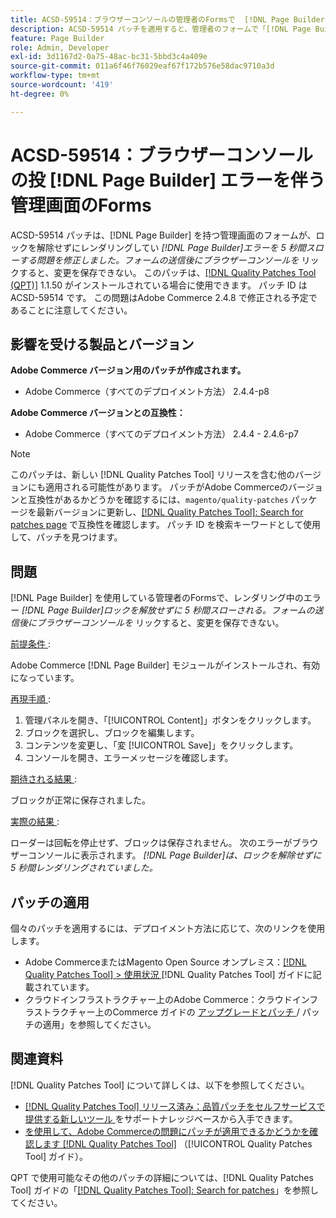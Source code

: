 ```yaml
---
title: ACSD-59514：ブラウザーコンソールの管理者のFormsで  [!DNL Page Builder]  スローエラーが発生する
description: ACSD-59514 パッチを適用すると、管理者のフォームで「[!DNL Page Builder] はロックを解除せずに 5 秒間レンダリングしてい  [!DNL Page Builder]  した」というエラーがスローされるAdobe Commerceの問題が修正されます。 フォームの送信後にブラウザーコンソールで開き、変更を保存できない。
feature: Page Builder
role: Admin, Developer
exl-id: 3d1167d2-0a75-48ac-bc31-5bbd3c4a409e
source-git-commit: 011a6f46f76029eaf67f172b576e58dac9710a3d
workflow-type: tm+mt
source-wordcount: '419'
ht-degree: 0%

---
```


# ACSD-59514：ブラウザーコンソールの投 [!DNL Page Builder] エラーを伴う管理画面のForms

ACSD-59514 パッチは、[!DNL Page Builder] を持つ管理画面のフォームが、ロックを解除せずにレンダリングしてい *[!DNL Page Builder]エラーを 5 秒間スローする問題を修正しました。フォームの送信後にブラウザーコンソールを* リックすると、変更を保存できない。 このパッチは、[[!DNL Quality Patches Tool (QPT)]](https://experienceleague.adobe.com/en/docs/commerce-operations/tools/quality-patches-tool/quality-patches-tool-to-self-serve-quality-patches) 1.1.50 がインストールされている場合に使用できます。 パッチ ID は ACSD-59514 です。 この問題はAdobe Commerce 2.4.8 で修正される予定であることに注意してください。

## 影響を受ける製品とバージョン

**Adobe Commerce バージョン用のパッチが作成されます。**

* Adobe Commerce（すべてのデプロイメント方法） 2.4.4-p8

**Adobe Commerce バージョンとの互換性：**

* Adobe Commerce（すべてのデプロイメント方法） 2.4.4 - 2.4.6-p7

>[!NOTE]
>
>このパッチは、新しい [!DNL Quality Patches Tool] リリースを含む他のバージョンにも適用される可能性があります。 パッチがAdobe Commerceのバージョンと互換性があるかどうかを確認するには、`magento/quality-patches` パッケージを最新バージョンに更新し、[[!DNL Quality Patches Tool]: Search for patches page](https://experienceleague.adobe.com/tools/commerce-quality-patches/index.html) で互換性を確認します。 パッチ ID を検索キーワードとして使用して、パッチを見つけます。

## 問題

[!DNL Page Builder] を使用している管理者のFormsで、レンダリング中のエラー *[!DNL Page Builder]ロックを解放せずに 5 秒間スローされる。フォームの送信後にブラウザーコンソールを* リックすると、変更を保存できない。

<u> 前提条件 </u>:

Adobe Commerce [!DNL Page Builder] モジュールがインストールされ、有効になっています。

<u> 再現手順 </u>:

1. 管理パネルを開き、「[!UICONTROL Content]」ボタンをクリックします。
1. ブロックを選択し、ブロックを編集します。
1. コンテンツを変更し、「変 [!UICONTROL Save]」をクリックします。
1. コンソールを開き、エラーメッセージを確認します。

<u> 期待される結果 </u>:

ブロックが正常に保存されました。

<u> 実際の結果 </u>:

ローダーは回転を停止せず、ブロックは保存されません。 次のエラーがブラウザーコンソールに表示されます。
*[!DNL Page Builder]は、ロックを解除せずに 5 秒間レンダリングされていました。*

## パッチの適用

個々のパッチを適用するには、デプロイメント方法に応じて、次のリンクを使用します。

* Adobe CommerceまたはMagento Open Source オンプレミス：[[!DNL Quality Patches Tool] > 使用状況 ](/help/tools/quality-patches-tool/usage.md) [!DNL Quality Patches Tool] ガイドに記載されています。
* クラウドインフラストラクチャー上のAdobe Commerce：クラウドインフラストラクチャー上のCommerce ガイドの [ アップグレードとパッチ ](https://experienceleague.adobe.com/docs/commerce-cloud-service/user-guide/develop/upgrade/apply-patches.html)/ パッチの適用」を参照してください。

## 関連資料

[!DNL Quality Patches Tool] について詳しくは、以下を参照してください。

* [[!DNL Quality Patches Tool]  リリース済み：品質パッチをセルフサービスで提供する新しいツール ](https://experienceleague.adobe.com/en/docs/commerce-operations/tools/quality-patches-tool/quality-patches-tool-to-self-serve-quality-patches) をサポートナレッジベースから入手できます。
* [ を使用して、Adobe Commerceの問題にパッチが適用できるかどうかを確認します  [!DNL Quality Patches Tool]](/help/tools/quality-patches-tool/patches-available-in-qpt/check-patch-for-magento-issue-with-magento-quality-patches.md) （[!UICONTROL Quality Patches Tool] ガイド）。


QPT で使用可能なその他のパッチの詳細については、[!DNL Quality Patches Tool] ガイドの「[[!DNL Quality Patches Tool]: Search for patches](https://experienceleague.adobe.com/tools/commerce-quality-patches/index.html)」を参照してください。
